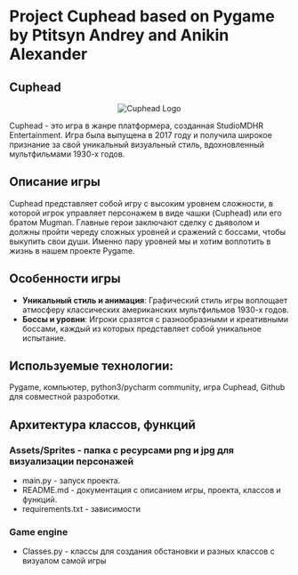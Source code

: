 # Project Cuphead based on Pygame by Ptitsyn Andrey and Anikin Alexander


## Cuphead
<p align="center">
  <img src="https://upload.wikimedia.org/wikipedia/en/e/eb/Cuphead_%28artwork%29.png" alt="Cuphead Logo">
</p>

Cuphead - это игра в жанре платформера, созданная StudioMDHR Entertainment. Игра была выпущена в 2017 году и получила широкое признание за свой уникальный визуальный стиль, вдохновленный мультфильмами 1930-х годов.


## Описание игры

Cuphead представляет собой игру с высоким уровнем сложности, в которой игрок управляет персонажем в виде чашки (Cuphead) или его братом Mugman. Главные герои заключают сделку с дьяволом и должны пройти череду сложных уровней и сражений с боссами, чтобы выкупить свои души. Именно пару уровней мы и хотим воплотить в жизнь в нашем проекте Pygame.

## Особенности игры
- **Уникальный стиль и анимация**: Графический стиль игры воплощает атмосферу классических американских мультфильмов 1930-х годов.
- **Боссы и уровни**: Игроки сразятся с разнообразными и креативными боссами, каждый из которых представляет собой уникальное испытание.


## Используемые технологии:

Pygame, компьютер, python3/pycharm community, игра Cuphead, Github для совместной разроботки.


## Архитектура классов, функций
### Assets/Sprites - папка с ресурсами png и jpg для визуализации персонажей

- main.py - запуск проекта.
- README.md - документация с описанием игры, проекта, классов и функций.
- requirements.txt - зависимости

### Game engine
- Classes.py - классы для создания обстановки и разных классов с визуалом самой игры